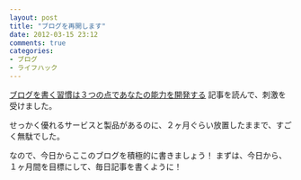 ```yaml
---
layout: post
title: "ブログを再開します"
date: 2012-03-15 23:12
comments: true
categories:
- ブログ
- ライフハック 
---
```


[ブログを書く習慣は３つの点であなたの能力を開発する](http://www.ashi-tano.jp/?p=2808)
記事を読んで、刺激を受けました。

せっかく優れるサービスと製品があるのに、２ヶ月ぐらい放置したままで、すごく無駄でした。

なので、今日からここのブログを積極的に書きましょう！
まずは、今日から、１ヶ月間を目標にして、毎日記事を書くように！